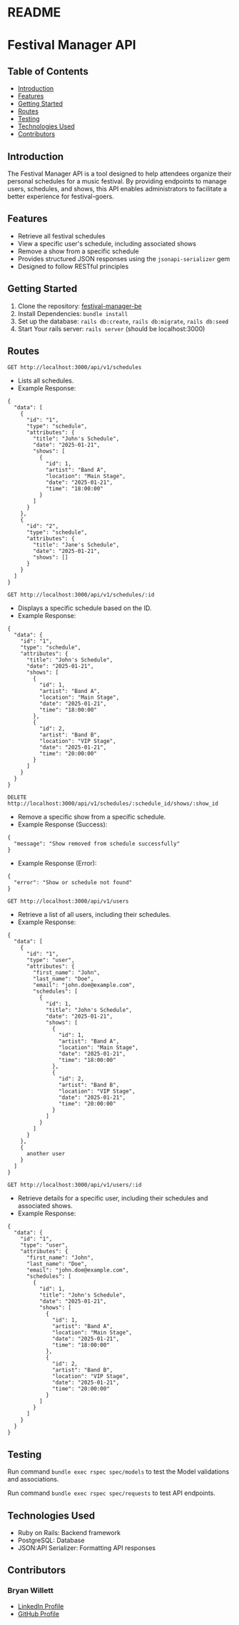 # README

# Festival Manager API

## Table of Contents

- [Introduction](#introduction)
- [Features](#features)
- [Getting Started](#getting-started)
- [Routes](#routes)
- [Testing](#testing)
- [Technologies Used](#technologies-used)
- [Contributors](#contributors)

## Introduction
The Festival Manager API is a tool designed to help attendees organize their personal schedules for a music festival. By providing endpoints to manage users, schedules, and shows, this API enables administrators to facilitate a better experience for festival-goers.

## Features

- Retrieve all festival schedules
- View a specific user's schedule, including associated shows
- Remove a show from a specific schedule
- Provides structured JSON responses using the `jsonapi-serializer` gem
- Designed to follow RESTful principles

## Getting Started

1. Clone the repository: [festival-manager-be](https://github.com/bwillett2003/festival-manager-be)
2. Install Dependencies:
```bundle install```
3. Set up the database: 
```rails db:create```,
```rails db:migrate```,
```rails db:seed```
4. Start Your rails server: 
```rails server```
(should be localhost:3000)

## Routes

```GET http://localhost:3000/api/v1/schedules```
- Lists all schedules.
- Example Response:
```
{
  "data": [
    {
      "id": "1",
      "type": "schedule",
      "attributes": {
        "title": "John's Schedule",
        "date": "2025-01-21",
        "shows": [
          {
            "id": 1,
            "artist": "Band A",
            "location": "Main Stage",
            "date": "2025-01-21",
            "time": "18:00:00"
          }
        ]
      }
    },
    {
      "id": "2",
      "type": "schedule",
      "attributes": {
        "title": "Jane's Schedule",
        "date": "2025-01-21",
        "shows": []
      }
    }
  ]
}
```

```GET http://localhost:3000/api/v1/schedules/:id```
- Displays a specific schedule based on the ID.
- Example Response:
```
{
  "data": {
    "id": "1",
    "type": "schedule",
    "attributes": {
      "title": "John's Schedule",
      "date": "2025-01-21",
      "shows": [
        {
          "id": 1,
          "artist": "Band A",
          "location": "Main Stage",
          "date": "2025-01-21",
          "time": "18:00:00"
        },
        {
          "id": 2,
          "artist": "Band B",
          "location": "VIP Stage",
          "date": "2025-01-21",
          "time": "20:00:00"
        }
      ]
    }
  }
}
```

```DELETE http://localhost:3000/api/v1/schedules/:schedule_id/shows/:show_id```
- Remove a specific show from a specific schedule.
- Example Response (Success):
```
{
  "message": "Show removed from schedule successfully"
}
```
- Example Response (Error):
```
{
  "error": "Show or schedule not found"
}
```

```GET http://localhost:3000/api/v1/users```
- Retrieve a list of all users, including their schedules.
- Example Response:
```
{
  "data": [
    {
      "id": "1",
      "type": "user",
      "attributes": {
        "first_name": "John",
        "last_name": "Doe",
        "email": "john.doe@example.com",
        "schedules": [
          {
            "id": 1,
            "title": "John's Schedule",
            "date": "2025-01-21",
            "shows": [
              {
                "id": 1,
                "artist": "Band A",
                "location": "Main Stage",
                "date": "2025-01-21",
                "time": "18:00:00"
              },
              {
                "id": 2,
                "artist": "Band B",
                "location": "VIP Stage",
                "date": "2025-01-21",
                "time": "20:00:00"
              }
            ]
          }
        ]
      }
    },
    {
      another user
    }
  ]
}
```

```GET http://localhost:3000/api/v1/users/:id```
- Retrieve details for a specific user, including their schedules and associated shows.
- Example Response:
```
{
  "data": {
    "id": "1",
    "type": "user",
    "attributes": {
      "first_name": "John",
      "last_name": "Doe",
      "email": "john.doe@example.com",
      "schedules": [
        {
          "id": 1,
          "title": "John's Schedule",
          "date": "2025-01-21",
          "shows": [
            {
              "id": 1,
              "artist": "Band A",
              "location": "Main Stage",
              "date": "2025-01-21",
              "time": "18:00:00"
            },
            {
              "id": 2,
              "artist": "Band B",
              "location": "VIP Stage",
              "date": "2025-01-21",
              "time": "20:00:00"
            }
          ]
        }
      ]
    }
  }
}
```

## Testing

Run command ```bundle exec rspec spec/models``` to test the Model validations and associations.

Run command ```bundle exec rspec spec/requests``` to test API endpoints.

## Technologies Used
- Ruby on Rails: Backend framework
- PostgreSQL: Database
- JSON:API Serializer: Formatting API responses

## Contributors

### Bryan Willett
- [LinkedIn Profile](https://www.linkedin.com/in/bryan--willett)
- [GitHub Profile](https://github.com/bwillett2003)
